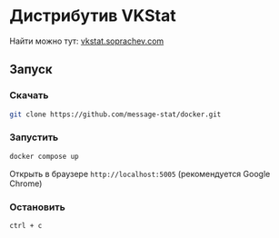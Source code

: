 # Дистрибутив VKStat

Найти можно тут: [vkstat.soprachev.com](https://vkstat.soprachev.com/analytics)


## Запуск

### Скачать

```sh
git clone https://github.com/message-stat/docker.git
```

### Запустить

```sh
docker compose up
```

Открыть в браузере `http://localhost:5005` (рекомендуется Google Chrome)

### Остановить

```
ctrl + c
```
